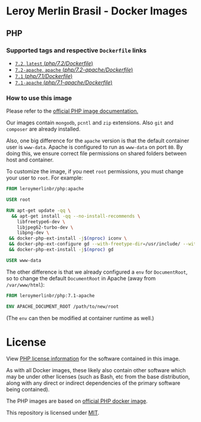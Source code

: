 # Leroy Merlin Brasil - Docker Images

## PHP
### Supported tags and respective `Dockerfile` links
-	[`7.2`, `latest` (*php/7.2/Dockerfile*)](https://github.com/leroy-merlin-br/docker-images/blob/master/php/7.2/Dockerfile)
-	[`7.2-apache`, `apache` (*php/7.2-apache/Dockerfile*)](https://github.com/leroy-merlin-br/docker-images/blob/master/php/7.2-apache/Dockerfile)
-	[`7.1` (*php/7.1/Dockerfile*)](https://github.com/leroy-merlin-br/docker-images/blob/master/php/7.1/Dockerfile)
-	[`7.1-apache` (*php/7.1-apache/Dockerfile*)](https://github.com/leroy-merlin-br/docker-images/blob/master/php/7.1-apache/Dockerfile)

### How to use this image

Please refer to the [official PHP image documentation.](https://github.com/docker-library/docs/blob/master/php/README.md)

Our images contain `mongodb`, `pcntl` and `zip` extensions. Also `git` and `composer` are already installed.

Also, one big difference for the `apache` version is that the default container user is `www-data`.
Apache is configured to run as `www-data` on port `80`.
By doing this, we ensure correct file permissions on shared folders between host and container.

To customize the image, if you neet `root` permissions, you must change your user to `root`.
For example:

```dockerfile
FROM leroymerlinbr/php:apache

USER root

RUN apt-get update -qq \
  && apt-get install -qq --no-install-recommends \
    libfreetype6-dev \
    libjpeg62-turbo-dev \
    libpng-dev \
 && docker-php-ext-install -j$(nproc) iconv \
 && docker-php-ext-configure gd --with-freetype-dir=/usr/include/ --with-jpeg-dir=/usr/include/ \
 && docker-php-ext-install -j$(nproc) gd

USER www-data
```

The other difference is that we already configured a `env` for `DocumentRoot`,
so to change the default `DocumentRoot` in Apache (away from `/var/www/html`):

```dockerfile
FROM leroymerlinbr/php:7.1-apache

ENV APACHE_DOCUMENT_ROOT /path/to/new/root
```
(The `env` can then be modified at container runtime as well.)

# License

View [PHP license information](http://php.net/license/) for the software contained in this image.

As with all Docker images, these likely also contain other software which may be under other licenses (such as Bash, etc from the base distribution, along with any direct or indirect dependencies of the primary software being contained).

The PHP images are based on [official PHP docker image](https://hub.docker.com/_/php).

This repository is licensed under [MIT](LICENSE).
